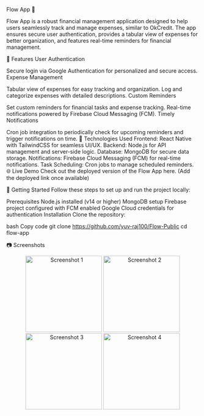 Flow App 📱

Flow App is a robust financial management application designed to help users seamlessly track and manage expenses, similar to OkCredit. The app ensures secure user authentication, provides a tabular view of expenses for better organization, and features real-time reminders for financial management.

🌟 Features
User Authentication

Secure login via Google Authentication for personalized and secure access.
Expense Management

Tabular view of expenses for easy tracking and organization.
Log and categorize expenses with detailed descriptions.
Custom Reminders

Set custom reminders for financial tasks and expense tracking.
Real-time notifications powered by Firebase Cloud Messaging (FCM).
Timely Notifications

Cron job integration to periodically check for upcoming reminders and trigger notifications on time.
🚀 Technologies Used
Frontend: React Native with TailwindCSS for seamless UI/UX.
Backend: Node.js for API management and server-side logic.
Database: MongoDB for secure data storage.
Notifications: Firebase Cloud Messaging (FCM) for real-time notifications.
Task Scheduling: Cron jobs to manage scheduled reminders.
🌐 Live Demo
Check out the deployed version of the Flow App here. (Add the deployed link once available)

📖 Getting Started
Follow these steps to set up and run the project locally:

Prerequisites
Node.js installed (v14 or higher)
MongoDB setup
Firebase project configured with FCM enabled
Google Cloud credentials for authentication
Installation
Clone the repository:

bash
Copy code
git clone https://github.com/yuv-raj100/Flow-Public
cd flow-app

📷 Screenshots

<p align="center">
  <img src="https://github.com/user-attachments/assets/8b2e95d6-9eb1-4132-8207-d9dd224f29c1" alt="Screenshot 1" width="200"/>
  <img src="https://github.com/user-attachments/assets/a5f5b3b6-55ac-41af-bc3b-80cc95f7bdd0" alt="Screenshot 2" width="200"/>
  <img src="https://github.com/user-attachments/assets/a50bb33e-7525-46c4-bebe-0e0df3c2ef66" alt="Screenshot 3" width="200"/>
  <img src="https://github.com/user-attachments/assets/16df51a9-ef86-4792-bad8-0fefdfb9b76a" alt="Screenshot 4" width="200"/>
</p>







